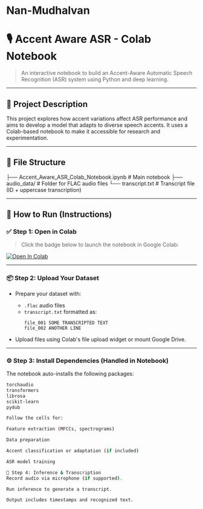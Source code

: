 # Nan-Mudhalvan

# 🎙️ Accent Aware ASR - Colab Notebook

> An interactive notebook to build an Accent-Aware Automatic Speech Recognition (ASR) system using Python and deep learning.

---

## 📝 Project Description

This project explores how accent variations affect ASR performance and aims to develop a model that adapts to diverse speech accents. It uses a Colab-based notebook to make it accessible for research and experimentation.

---

## 📂 File Structure

├── Accent_Aware_ASR_Colab_Notebook.ipynb # Main notebook
├── audio_data/ # Folder for FLAC audio files
└── transcript.txt # Transcript file (ID + uppercase transcription)


---

## 🚀 How to Run (Instructions)

### ✅ Step 1: Open in Colab
> Click the badge below to launch the notebook in Google Colab:

[![Open In Colab](https://colab.research.google.com/assets/colab-badge.svg)](URL_TO_YOUR_NOTEBOOK)

---

### 📦 Step 2: Upload Your Dataset
- Prepare your dataset with:
  - `.flac` audio files
  - `transcript.txt` formatted as:
    ```
    file_001 SOME TRANSCRIPTED TEXT
    file_002 ANOTHER LINE
    ```

- Upload files using Colab's file upload widget or mount Google Drive.

---

### ⚙️ Step 3: Install Dependencies (Handled in Notebook)
The notebook auto-installs the following packages:
```bash
torchaudio
transformers
librosa
scikit-learn
pydub

Follow the cells for:

Feature extraction (MFCCs, spectrograms)

Data preparation

Accent classification or adaptation (if included)

ASR model training

🎤 Step 4: Inference & Transcription
Record audio via microphone (if supported).

Run inference to generate a transcript.

Output includes timestamps and recognized text.
